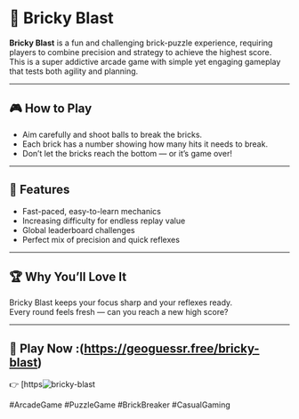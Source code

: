# 🧱 Bricky Blast

**Bricky Blast** is a fun and challenging brick-puzzle experience, requiring players to combine precision and strategy to achieve the highest score.  
This is a super addictive arcade game with simple yet engaging gameplay that tests both agility and planning.

---

## 🎮 How to Play
- Aim carefully and shoot balls to break the bricks.
- Each brick has a number showing how many hits it needs to break.
- Don’t let the bricks reach the bottom — or it’s game over!

---

## 🌟 Features
- Fast-paced, easy-to-learn mechanics  
- Increasing difficulty for endless replay value  
- Global leaderboard challenges  
- Perfect mix of precision and quick reflexes  

---

## 🏆 Why You’ll Love It
Bricky Blast keeps your focus sharp and your reflexes ready.  
Every round feels fresh — can you reach a new high score?

---

## 🔗 Play Now :(https://geoguessr.free/bricky-blast)
👉 [https![bricky-blast](https://github.com/user-attachments/assets/32eba7b1-c71f-4ba9-9bd9-3cb4d270d528)

#ArcadeGame #PuzzleGame #BrickBreaker #CasualGaming
